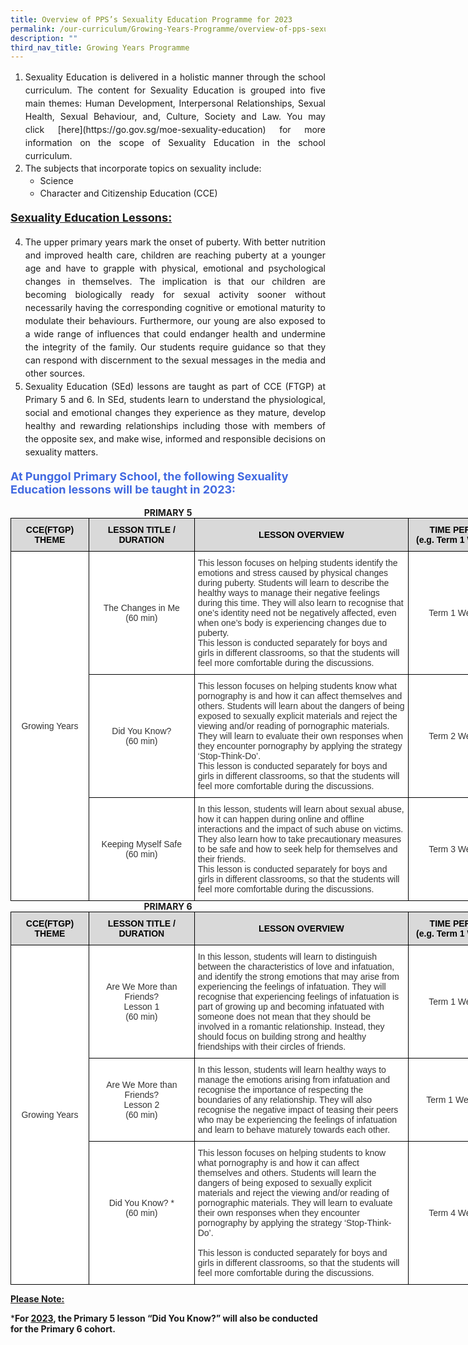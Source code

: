 ```yaml
---
title: Overview of PPS’s Sexuality Education Programme for 2023
permalink: /our-curriculum/Growing-Years-Programme/overview-of-pps-sexuality-education-programme-for-2023/
description: ""
third_nav_title: Growing Years Programme
---
```

<ol>
	<li style="line-height:1.5; text-align:justify">Sexuality Education is delivered in a holistic manner through the school curriculum. The content for Sexuality Education is grouped into five main themes: Human Development, Interpersonal Relationships, Sexual Health, Sexual Behaviour, and, Culture, Society and Law. You may click [here](https://go.gov.sg/moe-sexuality-education) for more information on the scope of Sexuality Education in the school curriculum.</li>
 <li style="line-height:20px; text-align:justify">The subjects that incorporate topics on sexuality include: 
	 <ul>
		 <li style="line-height:20px">Science</li>
		 <li style="line-height:20px">Character and Citizenship Education (CCE)</li></ul></ol>
<p style="font-weight:bold; font-size:18px"><u>Sexuality Education Lessons:</u></p>
<ol start="4">
 <li style="line-height:1.5; text-align:justify">The upper primary years mark the onset of puberty. With better nutrition and improved health care, children are reaching puberty at a younger age and have to grapple with physical, emotional and psychological changes in themselves. The implication is that our children are becoming biologically ready for sexual activity sooner without necessarily having the corresponding cognitive or emotional maturity to modulate their behaviours. Furthermore, our young are also exposed to a wide range of influences that could endanger health and undermine the integrity of the family. Our students require guidance so that they can respond with discernment to the sexual messages in the media and other sources.</li>  
<li style="line-height:1.5; text-align:justify">Sexuality Education (SEd) lessons are taught as part of CCE (FTGP) at Primary 5 and 6. In SEd, students learn to understand the physiological, social and emotional changes they experience as they mature, develop healthy and rewarding relationships including those with members of the opposite sex, and make wise, informed and responsible decisions on sexuality matters.</li></ol>  

<p style="font-weight:bold; font-size:18px; color:royalblue">At Punggol Primary School, the following Sexuality Education lessons will be taught in 2023:</p>


<center><b>PRIMARY 5</b></center>

<style type="text/css">
.tg  {border-collapse:collapse;border-spacing:0;margin:0px auto;}
.tg td{border-color:black;border-style:solid;border-width:1px;font-family:Arial, sans-serif;font-size:14px;
  overflow:hidden;padding:10px 5px;word-break:normal;}
.tg th{border-color:black;border-style:solid;border-width:1px;font-family:Arial, sans-serif;font-size:14px;
  font-weight:normal;overflow:hidden;padding:10px 5px;word-break:normal;}
.tg .tg-4avj{background-color:#D9D9D9;color:#333;font-weight:bold;text-align:center;vertical-align:middle}
.tg .tg-2rp9{background-color:#FFF;color:#333;text-align:center;vertical-align:middle}
.tg .tg-7fd7{background-color:#FFF;color:#333;text-align:left;vertical-align:middle}
</style>
<table class="tg" style="undefined;table-layout: fixed; width: 796px">
<colgroup>
<col style="width: 125px">
<col style="width: 169px">
<col style="width: 343px">
<col style="width: 159px">
</colgroup>
<tbody>
  <tr>
    <td class="tg-4avj"><span style="color:black">CCE(FTGP) THEME</span></td>
    <td class="tg-4avj"><span style="color:black">LESSON TITLE / DURATION</span></td>
    <td class="tg-4avj"><span style="color:black">LESSON OVERVIEW</span></td>
    <td class="tg-4avj"><span style="color:black">TIME PERIOD</span><br><span style="color:black">(e.g. Term 1 Week 2)</span></td>
  </tr>
  <tr>
    <td class="tg-2rp9" rowspan="3">Growing Years</td>
    <td class="tg-2rp9">The Changes in Me<br>(60 min)</td>
    <td class="tg-7fd7">This lesson focuses on helping students identify the emotions and stress caused by physical changes during puberty. Students will learn to describe the healthy ways to manage their negative feelings during this time. They will also learn to recognise that one’s identity need not be negatively affected, even when one’s body is experiencing changes due to puberty.<br>This lesson is conducted separately for boys and girls in different classrooms, so that the students will feel more comfortable during the discussions.</td>
    <td class="tg-2rp9">Term 1 Week 9</td>
  </tr>
  <tr>
    <td class="tg-2rp9"> Did You Know?<br>(60 min)<br> </td>
    <td class="tg-7fd7">This lesson focuses on helping students know what pornography is and how it can affect themselves and others. Students will learn about the dangers of being exposed to sexually explicit materials and reject the viewing and/or reading of pornographic materials. They will learn to evaluate their own responses when they encounter pornography by applying the strategy ‘Stop-Think-Do’.<br>This lesson is conducted separately for boys and girls in different classrooms, so that the students will feel more comfortable during the discussions.</td>
    <td class="tg-2rp9">Term 2 Week 9</td>
  </tr>
  <tr>
    <td class="tg-2rp9">Keeping Myself Safe<br>(60 min)<br> </td>
    <td class="tg-7fd7">In this lesson, students will learn about sexual abuse, how it can happen during online and offline interactions and the impact of such abuse on victims. They also learn how to take precautionary measures to be safe and how to seek help for themselves and their friends.<br>This lesson is conducted separately for boys and girls in different classrooms, so that the students will feel more comfortable during the discussions.</td>
    <td class="tg-2rp9">Term 3 Week 9</td>
  </tr>
</tbody>
</table>


<center><b>PRIMARY 6</b></center>


<style type="text/css">
.tg  {border-collapse:collapse;border-spacing:0;margin:0px auto;}
.tg td{border-color:black;border-style:solid;border-width:1px;font-family:Arial, sans-serif;font-size:14px;
  overflow:hidden;padding:10px 5px;word-break:normal;}
.tg th{border-color:black;border-style:solid;border-width:1px;font-family:Arial, sans-serif;font-size:14px;
  font-weight:normal;overflow:hidden;padding:10px 5px;word-break:normal;}
.tg .tg-4avj{background-color:#D9D9D9;color:#333;font-weight:bold;text-align:center;vertical-align:middle}
.tg .tg-2rp9{background-color:#FFF;color:#333;text-align:center;vertical-align:middle}
.tg .tg-7fd7{background-color:#FFF;color:#333;text-align:left;vertical-align:middle}
</style>
<table class="tg" style="undefined;table-layout: fixed; width: 796px">
<colgroup>
<col style="width: 125px">
<col style="width: 169px">
<col style="width: 343px">
<col style="width: 159px">
</colgroup>
<tbody>
  <tr>
    <td class="tg-4avj"><span style="color:black">CCE(FTGP) THEME</span></td>
    <td class="tg-4avj"><span style="color:black">LESSON TITLE / DURATION</span></td>
    <td class="tg-4avj"><span style="color:black">LESSON OVERVIEW</span></td>
    <td class="tg-4avj"><span style="color:black">TIME PERIOD</span><br><span style="color:black">(e.g. Term 1 Week 2)</span></td>
  </tr>
  <tr>
    <td class="tg-2rp9" rowspan="3">Growing Years</td>
    <td class="tg-2rp9">Are We More than Friends?<br>Lesson 1<br>(60 min)</td>
    <td class="tg-7fd7">In this lesson, students will learn to distinguish between the characteristics of love and infatuation, and identify the strong emotions that may arise from experiencing the feelings of infatuation. They will recognise that experiencing feelings of infatuation is part of growing up and becoming infatuated with someone does not mean that they should be involved in a romantic relationship. Instead, they should focus on building strong and healthy friendships with their circles of friends.</td>
    <td class="tg-2rp9">Term 1 Week 9</td>
  </tr>
  <tr>
    <td class="tg-2rp9">Are We More than Friends?<br>Lesson 2<br>(60 min)</td>
    <td class="tg-7fd7">In this lesson, students will learn healthy ways to manage the emotions arising from infatuation and recognise the importance of respecting the boundaries of any relationship. They will also recognise the negative impact of teasing their peers who may be experiencing the feelings of infatuation and learn to behave maturely towards each other.</td>
    <td class="tg-2rp9">Term 1 Week 10</td>
  </tr>
  <tr>
    <td class="tg-2rp9">Did You Know? *<br>(60 min)<br> <br> </td>
    <td class="tg-7fd7">This lesson focuses on helping students to know what pornography is and how it can affect themselves and others. Students will learn the dangers of being exposed to sexually explicit materials and reject the viewing and/or reading of pornographic materials. They will learn to evaluate their own responses when they encounter pornography by applying the strategy ‘Stop-Think-Do’.<br> <br>This lesson is conducted separately for boys and girls in different classrooms, so that the students will feel more comfortable during the discussions.</td>
    <td class="tg-2rp9">Term 4 Week 7</td>
  </tr>
</tbody>
</table>

**<u>Please Note:</u>**

***For <u>2023</u>, the Primary 5 lesson “Did You Know?” will also be conducted for the Primary 6 cohort.**